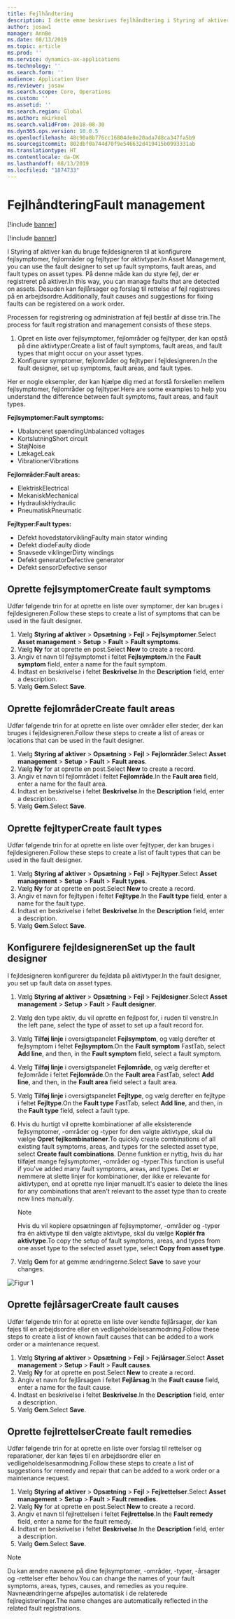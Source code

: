 ```yaml
---
title: Fejlhåndtering
description: I dette emne beskrives fejlhåndtering i Styring af aktiver.
author: josaw1
manager: AnnBe
ms.date: 08/13/2019
ms.topic: article
ms.prod: ''
ms.service: dynamics-ax-applications
ms.technology: ''
ms.search.form: ''
audience: Application User
ms.reviewer: josaw
ms.search.scope: Core, Operations
ms.custom: ''
ms.assetid: ''
ms.search.region: Global
ms.author: mkirknel
ms.search.validFrom: 2018-08-30
ms.dyn365.ops.version: 10.0.5
ms.openlocfilehash: 48c90a8b776cc16804de8e20ada7d8ca347fa5b9
ms.sourcegitcommit: 802dbf0a744d70f9e546632d419415b0993331ab
ms.translationtype: HT
ms.contentlocale: da-DK
ms.lasthandoff: 08/13/2019
ms.locfileid: "1874733"
---
```

# <a name="fault-management"></a><span data-ttu-id="1ce29-103">Fejlhåndtering</span><span class="sxs-lookup"><span data-stu-id="1ce29-103">Fault management</span></span>

[!include [banner](../../includes/banner.md)]

[!include [banner](../../includes/preview-banner.md)]

<span data-ttu-id="1ce29-104">I Styring af aktiver kan du bruge fejldesigneren til at konfigurere fejlsymptomer, fejlområder og fejltyper for aktivtyper.</span><span class="sxs-lookup"><span data-stu-id="1ce29-104">In Asset Management, you can use the fault designer to set up fault symptoms, fault areas, and fault types on asset types.</span></span> <span data-ttu-id="1ce29-105">På denne måde kan du styre fejl, der er registreret på aktiver.</span><span class="sxs-lookup"><span data-stu-id="1ce29-105">In this way, you can manage faults that are detected on assets.</span></span> <span data-ttu-id="1ce29-106">Desuden kan fejlårsager og forslag til rettelse af fejl registreres på en arbejdsordre.</span><span class="sxs-lookup"><span data-stu-id="1ce29-106">Additionally, fault causes and suggestions for fixing faults can be registered on a work order.</span></span>

<span data-ttu-id="1ce29-107">Processen for registrering og administration af fejl består af disse trin.</span><span class="sxs-lookup"><span data-stu-id="1ce29-107">The process for fault registration and management consists of these steps.</span></span>

1. <span data-ttu-id="1ce29-108">Opret en liste over fejlsymptomer, fejlområder og fejltyper, der kan opstå på dine aktivtyper.</span><span class="sxs-lookup"><span data-stu-id="1ce29-108">Create a list of fault symptoms, fault areas, and fault types that might occur on your asset types.</span></span>
2. <span data-ttu-id="1ce29-109">Konfigurer symptomer, fejlområder og fejltyper i fejldesigneren.</span><span class="sxs-lookup"><span data-stu-id="1ce29-109">In the fault designer, set up symptoms, fault areas, and fault types.</span></span>

<span data-ttu-id="1ce29-110">Her er nogle eksempler, der kan hjælpe dig med at forstå forskellen mellem fejlsymptomer, fejlområder og fejltyper.</span><span class="sxs-lookup"><span data-stu-id="1ce29-110">Here are some examples to help you understand the difference between fault symptoms, fault areas, and fault types.</span></span>

<span data-ttu-id="1ce29-111">**Fejlsymptomer:**</span><span class="sxs-lookup"><span data-stu-id="1ce29-111">**Fault symptoms:**</span></span>

- <span data-ttu-id="1ce29-112">Ubalanceret spænding</span><span class="sxs-lookup"><span data-stu-id="1ce29-112">Unbalanced voltages</span></span>
- <span data-ttu-id="1ce29-113">Kortslutning</span><span class="sxs-lookup"><span data-stu-id="1ce29-113">Short circuit</span></span>
- <span data-ttu-id="1ce29-114">Støj</span><span class="sxs-lookup"><span data-stu-id="1ce29-114">Noise</span></span>
- <span data-ttu-id="1ce29-115">Lækage</span><span class="sxs-lookup"><span data-stu-id="1ce29-115">Leak</span></span>
- <span data-ttu-id="1ce29-116">Vibrationer</span><span class="sxs-lookup"><span data-stu-id="1ce29-116">Vibrations</span></span>

<span data-ttu-id="1ce29-117">**Fejlområder:**</span><span class="sxs-lookup"><span data-stu-id="1ce29-117">**Fault areas:**</span></span>

- <span data-ttu-id="1ce29-118">Elektrisk</span><span class="sxs-lookup"><span data-stu-id="1ce29-118">Electrical</span></span>
- <span data-ttu-id="1ce29-119">Mekanisk</span><span class="sxs-lookup"><span data-stu-id="1ce29-119">Mechanical</span></span>
- <span data-ttu-id="1ce29-120">Hydraulisk</span><span class="sxs-lookup"><span data-stu-id="1ce29-120">Hydraulic</span></span>
- <span data-ttu-id="1ce29-121">Pneumatisk</span><span class="sxs-lookup"><span data-stu-id="1ce29-121">Pneumatic</span></span>

<span data-ttu-id="1ce29-122">**Fejltyper:**</span><span class="sxs-lookup"><span data-stu-id="1ce29-122">**Fault types:**</span></span>

- <span data-ttu-id="1ce29-123">Defekt hovedstatorvikling</span><span class="sxs-lookup"><span data-stu-id="1ce29-123">Faulty main stator winding</span></span>
- <span data-ttu-id="1ce29-124">Defekt diode</span><span class="sxs-lookup"><span data-stu-id="1ce29-124">Faulty diode</span></span>
- <span data-ttu-id="1ce29-125">Snavsede viklinger</span><span class="sxs-lookup"><span data-stu-id="1ce29-125">Dirty windings</span></span>
- <span data-ttu-id="1ce29-126">Defekt generator</span><span class="sxs-lookup"><span data-stu-id="1ce29-126">Defective generator</span></span>
- <span data-ttu-id="1ce29-127">Defekt sensor</span><span class="sxs-lookup"><span data-stu-id="1ce29-127">Defective sensor</span></span>

## <a name="create-fault-symptoms"></a><span data-ttu-id="1ce29-128">Oprette fejlsymptomer</span><span class="sxs-lookup"><span data-stu-id="1ce29-128">Create fault symptoms</span></span>

<span data-ttu-id="1ce29-129">Udfør følgende trin for at oprette en liste over symptomer, der kan bruges i fejldesigneren.</span><span class="sxs-lookup"><span data-stu-id="1ce29-129">Follow these steps to create a list of symptoms that can be used in the fault designer.</span></span>

1. <span data-ttu-id="1ce29-130">Vælg **Styring af aktiver** \> **Opsætning** \> **Fejl** \> **Fejlsymptomer**.</span><span class="sxs-lookup"><span data-stu-id="1ce29-130">Select **Asset management** \> **Setup** \> **Fault** \> **Fault symptoms**.</span></span>
2. <span data-ttu-id="1ce29-131">Vælg **Ny** for at oprette en post.</span><span class="sxs-lookup"><span data-stu-id="1ce29-131">Select **New** to create a record.</span></span>
3. <span data-ttu-id="1ce29-132">Angiv et navn til fejlsymptomet i feltet **Fejlsymptom**.</span><span class="sxs-lookup"><span data-stu-id="1ce29-132">In the **Fault symptom** field, enter a name for the fault symptom.</span></span>
4. <span data-ttu-id="1ce29-133">Indtast en beskrivelse i feltet **Beskrivelse**.</span><span class="sxs-lookup"><span data-stu-id="1ce29-133">In the **Description** field, enter a description.</span></span>
5. <span data-ttu-id="1ce29-134">Vælg **Gem**.</span><span class="sxs-lookup"><span data-stu-id="1ce29-134">Select **Save**.</span></span>

## <a name="create-fault-areas"></a><span data-ttu-id="1ce29-135">Oprette fejlområder</span><span class="sxs-lookup"><span data-stu-id="1ce29-135">Create fault areas</span></span>

<span data-ttu-id="1ce29-136">Udfør følgende trin for at oprette en liste over områder eller steder, der kan bruges i fejldesigneren.</span><span class="sxs-lookup"><span data-stu-id="1ce29-136">Follow these steps to create a list of areas or locations that can be used in the fault designer.</span></span>

1. <span data-ttu-id="1ce29-137">Vælg **Styring af aktiver** \> **Opsætning** \> **Fejl** \> **Fejlområder**.</span><span class="sxs-lookup"><span data-stu-id="1ce29-137">Select **Asset management** \> **Setup** \> **Fault** \> **Fault areas**.</span></span>
2. <span data-ttu-id="1ce29-138">Vælg **Ny** for at oprette en post.</span><span class="sxs-lookup"><span data-stu-id="1ce29-138">Select **New** to create a record.</span></span>
3. <span data-ttu-id="1ce29-139">Angiv et navn til fejlområdet i feltet **Fejlområde**.</span><span class="sxs-lookup"><span data-stu-id="1ce29-139">In the **Fault area** field, enter a name for the fault area.</span></span>
4. <span data-ttu-id="1ce29-140">Indtast en beskrivelse i feltet **Beskrivelse**.</span><span class="sxs-lookup"><span data-stu-id="1ce29-140">In the **Description** field, enter a description.</span></span>
5. <span data-ttu-id="1ce29-141">Vælg **Gem**.</span><span class="sxs-lookup"><span data-stu-id="1ce29-141">Select **Save**.</span></span>

## <a name="create-fault-types"></a><span data-ttu-id="1ce29-142">Oprette fejltyper</span><span class="sxs-lookup"><span data-stu-id="1ce29-142">Create fault types</span></span>

<span data-ttu-id="1ce29-143">Udfør følgende trin for at oprette en liste over fejltyper, der kan bruges i fejldesigneren.</span><span class="sxs-lookup"><span data-stu-id="1ce29-143">Follow these steps to create a list of fault types that can be used in the fault designer.</span></span>

1. <span data-ttu-id="1ce29-144">Vælg **Styring af aktiver** \> **Opsætning** \> **Fejl** \> **Fejltyper**.</span><span class="sxs-lookup"><span data-stu-id="1ce29-144">Select **Asset management** \> **Setup** \> **Fault** \> **Fault types**.</span></span>
2. <span data-ttu-id="1ce29-145">Vælg **Ny** for at oprette en post.</span><span class="sxs-lookup"><span data-stu-id="1ce29-145">Select **New** to create a record.</span></span>
3. <span data-ttu-id="1ce29-146">Angiv et navn for fejltypen i feltet **Fejltype**.</span><span class="sxs-lookup"><span data-stu-id="1ce29-146">In the **Fault type** field, enter a name for the fault type.</span></span>
4. <span data-ttu-id="1ce29-147">Indtast en beskrivelse i feltet **Beskrivelse**.</span><span class="sxs-lookup"><span data-stu-id="1ce29-147">In the **Description** field, enter a description.</span></span>
5. <span data-ttu-id="1ce29-148">Vælg **Gem**.</span><span class="sxs-lookup"><span data-stu-id="1ce29-148">Select **Save**.</span></span>

## <a name="set-up-the-fault-designer"></a><span data-ttu-id="1ce29-149">Konfigurere fejldesigneren</span><span class="sxs-lookup"><span data-stu-id="1ce29-149">Set up the fault designer</span></span>

<span data-ttu-id="1ce29-150">I fejldesigneren konfigurerer du fejldata på aktivtyper.</span><span class="sxs-lookup"><span data-stu-id="1ce29-150">In the fault designer, you set up fault data on asset types.</span></span>

1. <span data-ttu-id="1ce29-151">Vælg **Styring af aktiver** \> **Opsætning** \> **Fejl** \> **Fejldesigner**.</span><span class="sxs-lookup"><span data-stu-id="1ce29-151">Select **Asset management** \> **Setup** \> **Fault** \> **Fault designer**.</span></span>
2. <span data-ttu-id="1ce29-152">Vælg den type aktiv, du vil oprette en fejlpost for, i ruden til venstre.</span><span class="sxs-lookup"><span data-stu-id="1ce29-152">In the left pane, select the type of asset to set up a fault record for.</span></span>
3. <span data-ttu-id="1ce29-153">Vælg **Tilføj linje** i oversigtspanelet **Fejlsymptom**, og vælg derefter et fejlsymptom i feltet **Fejlsymptom**.</span><span class="sxs-lookup"><span data-stu-id="1ce29-153">On the **Fault symptom** FastTab, select **Add line**, and then, in the **Fault symptom** field, select a fault symptom.</span></span>
4. <span data-ttu-id="1ce29-154">Vælg **Tilføj linje** i oversigtspanelet **Fejlområde**, og vælg derefter et fejlområde i feltet **Fejlområde**.</span><span class="sxs-lookup"><span data-stu-id="1ce29-154">On the **Fault area** FastTab, select **Add line**, and then, in the **Fault area** field select a fault area.</span></span>
5. <span data-ttu-id="1ce29-155">Vælg **Tilføj linje** i oversigtspanelet **Fejltype**, og vælg derefter en fejltype i feltet **Fejltype**.</span><span class="sxs-lookup"><span data-stu-id="1ce29-155">On the **Fault type** FastTab, select **Add line**, and then, in the **Fault type** field, select a fault type.</span></span>
6. <span data-ttu-id="1ce29-156">Hvis du hurtigt vil oprette kombinationer af alle eksisterende fejlsymptomer, -områder og -typer for den valgte aktivtype, skal du vælge **Opret fejlkombinationer**.</span><span class="sxs-lookup"><span data-stu-id="1ce29-156">To quickly create combinations of all existing fault symptoms, areas, and types for the selected asset type, select **Create fault combinations**.</span></span> <span data-ttu-id="1ce29-157">Denne funktion er nyttig, hvis du har tilføjet mange fejlsymptomer, -områder og -typer.</span><span class="sxs-lookup"><span data-stu-id="1ce29-157">This function is useful if you've added many fault symptoms, areas, and types.</span></span> <span data-ttu-id="1ce29-158">Det er nemmere at slette linjer for kombinationer, der ikke er relevante for aktivtypen, end at oprette nye linjer manuelt.</span><span class="sxs-lookup"><span data-stu-id="1ce29-158">It's easier to delete the lines for any combinations that aren't relevant to the asset type than to create new lines manually.</span></span>

    > [!NOTE]
    > <span data-ttu-id="1ce29-159">Hvis du vil kopiere opsætningen af fejlsymptomer, -områder og -typer fra én aktivtype til den valgte aktivtype, skal du vælge **Kopiér fra aktivtype**.</span><span class="sxs-lookup"><span data-stu-id="1ce29-159">To copy the setup of fault symptoms, areas, and types from one asset type to the selected asset type, select **Copy from asset type**.</span></span>

7. <span data-ttu-id="1ce29-160">Vælg **Gem** for at gemme ændringerne.</span><span class="sxs-lookup"><span data-stu-id="1ce29-160">Select **Save** to save your changes.</span></span>

![Figur 1](media/21-setup-for-work-orders.png)

## <a name="create-fault-causes"></a><span data-ttu-id="1ce29-162">Oprette fejlårsager</span><span class="sxs-lookup"><span data-stu-id="1ce29-162">Create fault causes</span></span>

<span data-ttu-id="1ce29-163">Udfør følgende trin for at oprette en liste over kendte fejlårsager, der kan føjes til en arbejdsordre eller en vedligeholdelsesanmodning.</span><span class="sxs-lookup"><span data-stu-id="1ce29-163">Follow these steps to create a list of known fault causes that can be added to a work order or a maintenance request.</span></span>

1. <span data-ttu-id="1ce29-164">Vælg **Styring af aktiver** \> **Opsætning** \> **Fejl** \> **Fejlårsager**.</span><span class="sxs-lookup"><span data-stu-id="1ce29-164">Select **Asset management** \> **Setup** \> **Fault** \> **Fault causes**.</span></span>
2. <span data-ttu-id="1ce29-165">Vælg **Ny** for at oprette en post.</span><span class="sxs-lookup"><span data-stu-id="1ce29-165">Select **New** to create a record.</span></span>
3. <span data-ttu-id="1ce29-166">Angiv et navn for fejlårsagen i feltet **Fejlårsag**.</span><span class="sxs-lookup"><span data-stu-id="1ce29-166">In the **Fault cause** field, enter a name for the fault cause.</span></span>
4. <span data-ttu-id="1ce29-167">Indtast en beskrivelse i feltet **Beskrivelse**.</span><span class="sxs-lookup"><span data-stu-id="1ce29-167">In the **Description** field, enter a description.</span></span>
5. <span data-ttu-id="1ce29-168">Vælg **Gem**.</span><span class="sxs-lookup"><span data-stu-id="1ce29-168">Select **Save**.</span></span>

## <a name="create-fault-remedies"></a><span data-ttu-id="1ce29-169">Oprette fejlrettelser</span><span class="sxs-lookup"><span data-stu-id="1ce29-169">Create fault remedies</span></span>

<span data-ttu-id="1ce29-170">Udfør følgende trin for at oprette en liste over forslag til rettelser og reparationer, der kan føjes til en arbejdsordre eller en vedligeholdelsesanmodning.</span><span class="sxs-lookup"><span data-stu-id="1ce29-170">Follow these steps to create a list of suggestions for remedy and repair that can be added to a work order or a maintenance request.</span></span>

1. <span data-ttu-id="1ce29-171">Vælg **Styring af aktiver** \> **Opsætning** \> **Fejl** \> **Fejlrettelser**.</span><span class="sxs-lookup"><span data-stu-id="1ce29-171">Select **Asset management** \> **Setup** \> **Fault** \> **Fault remedies**.</span></span>
2. <span data-ttu-id="1ce29-172">Vælg **Ny** for at oprette en post.</span><span class="sxs-lookup"><span data-stu-id="1ce29-172">Select **New** to create a record.</span></span>
3. <span data-ttu-id="1ce29-173">Angiv et navn til fejlrettelsen i feltet **Fejlrettelse**.</span><span class="sxs-lookup"><span data-stu-id="1ce29-173">In the **Fault remedy** field, enter a name for the fault remedy.</span></span>
4. <span data-ttu-id="1ce29-174">Indtast en beskrivelse i feltet **Beskrivelse**.</span><span class="sxs-lookup"><span data-stu-id="1ce29-174">In the **Description** field, enter a description.</span></span>
5. <span data-ttu-id="1ce29-175">Vælg **Gem**.</span><span class="sxs-lookup"><span data-stu-id="1ce29-175">Select **Save**.</span></span>

> [!NOTE]
> <span data-ttu-id="1ce29-176">Du kan ændre navnene på dine fejlsymptomer, -områder, -typer, -årsager og -rettelser efter behov.</span><span class="sxs-lookup"><span data-stu-id="1ce29-176">You can change the names of your fault symptoms, areas, types, causes, and remedies as you require.</span></span> <span data-ttu-id="1ce29-177">Navneændringerne afspejles automatisk i de relaterede fejlregistreringer.</span><span class="sxs-lookup"><span data-stu-id="1ce29-177">The name changes are automatically reflected in the related fault registrations.</span></span>
